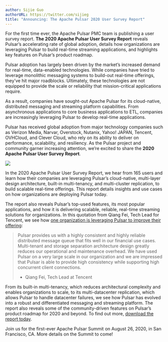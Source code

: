 ```yaml
---
author: Sijie Guo
authorURL: https://twitter.com/sijieg
title: "Announcing: The Apache Pulsar 2020 User Survey Report"
---
```


For the first time ever, the Apache Pulsar PMC team is publishing a user survey report.
**The 2020 Apache Pulsar User Survey Report** reveals Pulsar’s accelerating rate of global
adoption, details how organizations are leveraging Pulsar to build real-time streaming
applications, and highlights key features on Pulsar’s product roadmap.

Pulsar adoption has largely been driven by the market’s increased demand for real-time,
data-enabled technologies. While companies have tried to leverage monolithic messaging
systems to build-out real-time offerings, they’ve hit major roadblocks. Ultimately, these
technologies are not equipped to provide the scale or reliability that mission-critical
applications require.

As a result, companies have sought-out Apache Pulsar for its cloud-native, distributed
messaging and streaming platform capabilities. From asynchronous applications to core
business applications to ETL, companies are increasingly leveraging Pulsar to develop
real-time applications.

Pulsar has received global adoption from major technology companies such as Verizon Media,
Narvar, Overstock, Nutanix, Yahoo! JAPAN, Tencent, OVHCloud, and Clever Cloud, who rely on
its ability to deliver on performance, scalability, and resiliency. As the Pulsar project
and community garner increasing attention, we’re excited to share the **2020 Apache Pulsar User Survey Report**.

![](../img/pulsar-adoption.png)

In the 2020 Apache Pulsar User Survey Report, we hear from 165 users and learn how their
companies are leveraging Pulsar’s cloud-native, multi-layer design architecture, built-in
multi-tenancy, and multi-cluster replication, to build scalable real-time offerings. This
report details insights and use cases on how organizations are deploying Pulsar today.

The report also reveals Pulsar’s top-used features, its most popular applications, and how
it is delivering scalable, reliable, real-time streaming solutions for organizations. In
this quotation from Qiang Fei, Tech Lead for Tencent, we see how
[one organization is leveraging Pulsar to improve their offering](https://streamnative.io/whitepaper/case-studay-apache-pulsar-tencent-billing/):

> Pulsar provides us with a highly consistent and highly reliable distributed message queue that
> fits well in our financial use cases. Multi-tenant and storage separation architecture design
> greatly reduces our operational and maintenance overhead. We have used Pulsar on a very large
> scale in our organization and we are impressed that Pulsar is able to provide high consistency
> while supporting high concurrent client connections.
> 
> - Qiang Fei, Tech Lead at Tencent

From its built-in multi-tenancy, which reduces architectural complexity and enables organizations
to scale, to its multi-datacenter replication, which allows Pulsar to handle datacenter failures,
we see how Pulsar has evolved into a robust and differentiated messaging and streaming platform.
The report also reveals some of the community-driven features on Pulsar’s product roadmap for 2020
and beyond. To find out more, [download the report today](https://streamnative.io/whitepaper/apache-pulsar-user-survey-report-2020/).

Join us for the first-ever Apache Pulsar Summit on August 26, 2020, in San Francisco, CA.
More details on the Summit to come!
